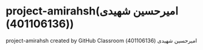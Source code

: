 # project-amirahsh(امیرحسین شهیدی (401106136))
project-amirahsh created by GitHub Classroom
امیرحسین شهیدی (401106136)
